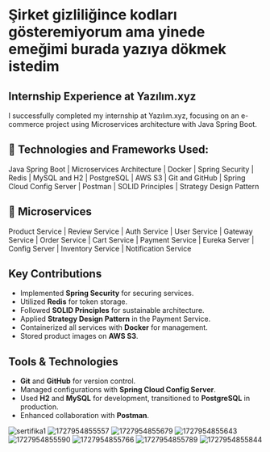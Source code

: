 # Şirket gizliliğince kodları gösteremiyorum ama yinede emeğimi burada yazıya dökmek istedim
## Internship Experience at Yazılım.xyz

I successfully completed my internship at Yazılım.xyz, focusing on an e-commerce project using Microservices architecture with Java Spring Boot.

## 🚀 Technologies and Frameworks Used:
Java Spring Boot | Microservices Architecture | Docker | Spring Security | Redis | MySQL and H2 | PostgreSQL | AWS S3 | Git and GitHub | Spring Cloud Config Server | Postman | SOLID Principles | Strategy Design Pattern

## 🚀 Microservices
Product Service | Review Service | Auth Service | User Service | Gateway Service | Order Service | Cart Service | Payment Service | Eureka Server | Config Server | Inventory Service | Notification Service 


## Key Contributions
- Implemented **Spring Security** for securing services.
- Utilized **Redis** for token storage.
- Followed **SOLID Principles** for sustainable architecture.
- Applied **Strategy Design Pattern** in the Payment Service.
- Containerized all services with **Docker** for management.
- Stored product images on **AWS S3**.

## Tools & Technologies
- **Git** and **GitHub** for version control.
- Managed configurations with **Spring Cloud Config Server**.
- Used **H2** and **MySQL** for development, transitioned to **PostgreSQL** in production.
- Enhanced collaboration with **Postman**.
  
![sertifika1](https://github.com/user-attachments/assets/41e3a1f5-48d9-4059-943d-5aeaf68b00b5)
![1727954855557](https://github.com/user-attachments/assets/5f79dbf9-a780-4bf6-b0c4-7e0cf7aa11d7)
![1727954855679](https://github.com/user-attachments/assets/57715cc0-6073-4374-8be9-b57bddbe625e)
![1727954855643](https://github.com/user-attachments/assets/fe0368ab-0e52-461a-9515-f26a4bd51053)
![1727954855590](https://github.com/user-attachments/assets/8ca4270b-1ab8-40f0-a3eb-6f95efacfde7)
![1727954855766](https://github.com/user-attachments/assets/963fa120-5ca7-4a99-aa5b-35805bf87453)
![1727954855789](https://github.com/user-attachments/assets/215f8e4b-b6f5-4053-aed8-21cdb87d5cec)
![1727954855844](https://github.com/user-attachments/assets/337b7473-f5db-4ca4-9e3e-e5447d72d1d7)
